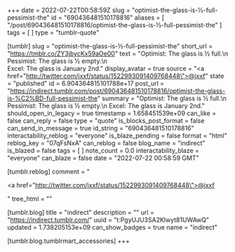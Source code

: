 +++
date = 2022-07-22T00:58:59Z
slug = "optimist-the-glass-is-½-full-pessimist-the"
id = "690436481510178816"
aliases = [ "/post/690436481510178816/optimist-the-glass-is-½-full-pessimist-the" ]
tags = [ ]
type = "tumblr-quote"

[tumblr]
slug = "optimist-the-glass-is-½-full-pessimist-the"
short_url = "https://tmblr.co/ZY3jbycKx59aOe00"
text = "Optimist: The glass is ½ full.\n<br/>Pessimist: The glass is ½ empty.\n<br/>Excel: The glass is January 2nd."
display_avatar = true
source = "<a href=\"http://twitter.com/jxxf/status/1522993091409768448\">@jxxf</a>"
state = "published"
id = 6.904364815101788e+17
post_url = "https://indirect.tumblr.com/post/690436481510178816/optimist-the-glass-is-%C2%BD-full-pessimist-the"
summary = "Optimist: The glass is ½ full.\n Pessimist: The glass is ½ empty.\n Excel: The glass is January 2nd."
should_open_in_legacy = true
timestamp = 1.658451539e+09
can_like = false
can_reply = false
type = "quote"
is_blocks_post_format = false
can_send_in_message = true
id_string = "690436481510178816"
interactability_reblog = "everyone"
is_blaze_pending = false
format = "html"
reblog_key = "07qFsNxA"
can_reblog = false
blog_name = "indirect"
is_blazed = false
tags = [ ]
note_count = 0.0
interactability_blaze = "everyone"
can_blaze = false
date = "2022-07-22 00:58:59 GMT"

[tumblr.reblog]
comment = "<p><a href=\"http://twitter.com/jxxf/status/1522993091409768448\">@jxxf</a></p>"
tree_html = ""

[tumblr.blog]
title = "indirect"
description = ""
url = "https://indirect.tumblr.com/"
uuid = "t:PgyUJU3SA2Klwyt81UWAwQ"
updated = 1.738205153e+09
can_show_badges = true
name = "indirect"

[tumblr.blog.tumblrmart_accessories]
+++
